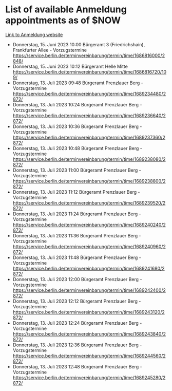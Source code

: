 # List of available Anmeldung appointments as of $NOW
[Link to Anmeldung website](https://service.berlin.de/terminvereinbarung/termin/tag.php?termin=1&anliegen[]=120686&dienstleisterlist=122210,122217,327316,122219,327312,122227,327314,122231,327346,122243,327348,122254,122252,329742,122260,329745,122262,329748,122271,327278,122273,327274,122277,327276,330436,122280,327294,122282,327290,122284,327292,122291,327270,122285,327266,122286,327264,122296,327268,150230,329760,122297,327286,122294,327284,122312,329763,122314,329775,122304,327330,122311,327334,122309,327332,317869,122281,327352,122279,329772,122283,122276,327324,122274,327326,122267,329766,122246,327318,122251,327320,122257,327322,122208,327298,122226,327300&herkunft=http%3A%2F%2Fservice.berlin.de%2Fdienstleistung%2F120686%2F)
- Donnerstag, 15. Juni 2023 10:00 Bürgeramt 3 (Friedrichshain), Frankfurter Allee - Vorzugstermine https://service.berlin.de/terminvereinbarung/termin/time/1686816000/2848/
- Donnerstag, 15. Juni 2023 10:12 Bürgeramt Helle Mitte https://service.berlin.de/terminvereinbarung/termin/time/1686816720/109/
- Donnerstag, 13. Juli 2023 09:48 Bürgeramt Prenzlauer Berg - Vorzugstermine https://service.berlin.de/terminvereinbarung/termin/time/1689234480/2872/
- Donnerstag, 13. Juli 2023 10:24 Bürgeramt Prenzlauer Berg - Vorzugstermine https://service.berlin.de/terminvereinbarung/termin/time/1689236640/2872/
- Donnerstag, 13. Juli 2023 10:36 Bürgeramt Prenzlauer Berg - Vorzugstermine https://service.berlin.de/terminvereinbarung/termin/time/1689237360/2872/
- Donnerstag, 13. Juli 2023 10:48 Bürgeramt Prenzlauer Berg - Vorzugstermine https://service.berlin.de/terminvereinbarung/termin/time/1689238080/2872/
- Donnerstag, 13. Juli 2023 11:00 Bürgeramt Prenzlauer Berg - Vorzugstermine https://service.berlin.de/terminvereinbarung/termin/time/1689238800/2872/
- Donnerstag, 13. Juli 2023 11:12 Bürgeramt Prenzlauer Berg - Vorzugstermine https://service.berlin.de/terminvereinbarung/termin/time/1689239520/2872/
- Donnerstag, 13. Juli 2023 11:24 Bürgeramt Prenzlauer Berg - Vorzugstermine https://service.berlin.de/terminvereinbarung/termin/time/1689240240/2872/
- Donnerstag, 13. Juli 2023 11:36 Bürgeramt Prenzlauer Berg - Vorzugstermine https://service.berlin.de/terminvereinbarung/termin/time/1689240960/2872/
- Donnerstag, 13. Juli 2023 11:48 Bürgeramt Prenzlauer Berg - Vorzugstermine https://service.berlin.de/terminvereinbarung/termin/time/1689241680/2872/
- Donnerstag, 13. Juli 2023 12:00 Bürgeramt Prenzlauer Berg - Vorzugstermine https://service.berlin.de/terminvereinbarung/termin/time/1689242400/2872/
- Donnerstag, 13. Juli 2023 12:12 Bürgeramt Prenzlauer Berg - Vorzugstermine https://service.berlin.de/terminvereinbarung/termin/time/1689243120/2872/
- Donnerstag, 13. Juli 2023 12:24 Bürgeramt Prenzlauer Berg - Vorzugstermine https://service.berlin.de/terminvereinbarung/termin/time/1689243840/2872/
- Donnerstag, 13. Juli 2023 12:36 Bürgeramt Prenzlauer Berg - Vorzugstermine https://service.berlin.de/terminvereinbarung/termin/time/1689244560/2872/
- Donnerstag, 13. Juli 2023 12:48 Bürgeramt Prenzlauer Berg - Vorzugstermine https://service.berlin.de/terminvereinbarung/termin/time/1689245280/2872/
